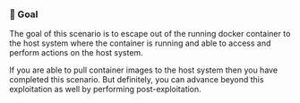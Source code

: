 ### 🎯 Goal

The goal of this scenario is to escape out of the running docker container to the host system where the container is running and able to access and perform actions on the host system.


If you are able to pull container images to the host system then you have completed this scenario. But definitely, you can advance beyond this exploitation as well by performing post-exploitation.

